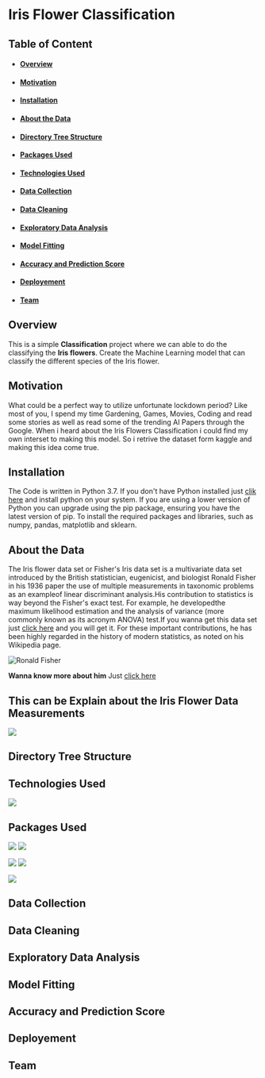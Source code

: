 # Iris Flower Classification #
## Table of Content ##
- #### [Overview](#overview) 
- #### [Motivation](#motivation) 
- #### [Installation](#installation) 
- #### [About the Data](#about-the-data) 
- #### [Directory Tree Structure](#directory-tree-structure) 
- #### [Packages Used](#packages-used) 
- #### [Technologies Used](#technologies-used) 
- #### [Data Collection](#data-collection)
- #### [Data Cleaning](#data-cleaning) 
- #### [Exploratory Data Analysis](#exploratory-data-analysis) 
- #### [Model Fitting](#model-fitting) 
- #### [Accuracy and Prediction Score](#accuracy-and-prediction-score)
- #### [Deployement](#deployement)  
- #### [Team](#team) 

## Overview ##
This is a simple **Classification** project where we can able to do the classifying the **Iris flowers**. 
Create the Machine Learning model that can classify the different species of the Iris flower.

## Motivation ##
What could be a perfect way to utilize unfortunate lockdown period? Like most of you, I spend my time Gardening, Games, Movies, Coding and read some stories as well as read some of the trending AI Papers through the Google. When i heard about the Iris Flowers Classification i could find my own interset to making this model. So i retrive the dataset form kaggle and making this idea come true.

## Installation ##
The Code is written in Python 3.7. If you don't have Python installed just [clik here](https://www.python.org/downloads/) and install python on your system. 
If you are using a lower version of Python you can upgrade using the pip package, ensuring you have the latest version of pip. To install the required packages and libraries, such as numpy, pandas, matplotlib and sklearn.

## About the Data ##
The Iris flower data set or Fisher's Iris data set is a multivariate data set introduced by the British statistician, eugenicist, and biologist Ronald Fisher in his 1936 paper the use of multiple measurements in taxonomic problems as an exampleof linear discriminant analysis.His contribution to statistics is way beyond the Fisher's exact test. For example, he developedthe maximum likelihood estimation and the analysis of variance (more commonly known as its acronym ANOVA) test.If you wanna get this data set just [click here](https://www.kaggle.com/arshid/iris-flower-dataset) and you will get it. For these important contributions, he has been highly regarded in the history of modern statistics, as noted on his Wikipedia page.

![Ronald Fisher](Images/Ronald.jpg)

**Wanna know more about him** Just [click here](https://en.wikipedia.org/wiki/Ronald_Fisher)

## **This can be Explain about the Iris Flower Data Measurements** ##
![](Images/1.JPG)

## Directory Tree Structure ##

## Technologies Used ##

![](Images/10.JPG)  

## Packages Used ##

  ![](Images/12.png)  ![](Images/11.png)      

  ![](Images/13.png)  ![](Images/15.jpg)
  
  ![](Images/17.jpg)

## Data Collection ##

## Data Cleaning ##

## Exploratory Data Analysis ##

## Model Fitting ##

## Accuracy and Prediction Score ##

## Deployement ##

## Team ##



